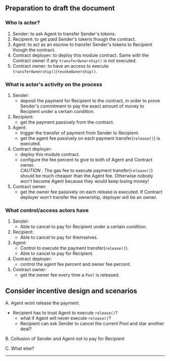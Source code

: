 ## Preparation to draft the document

### Who is actor?

1. Sender: to ask Agent to transfer Sender's tokens.
2. Recipient: to get paid Sender's tokens though the contract.
3. Agent: to act as an escrow to transfer Sender's tokens to Recipient though the contract.
4. Contract deployer: to deploy this module contract. Same with the Contract owner if any `transferOwnership()` is not executed.
5. Contract owner: to have an access to execute `transferOwnership()`/`revokeOwnership()`. 

### What is actor's activity on the process

1. Sender:   
    - deposit the payment for Recipient to the contract, in order to prove Sender's commitment to pay the exact amount of money to Recipient under a certain condition.
2. Recipient:   
    - get the payment passively from the contract.
3. Agent:   
    - trigger the transfer of payment from Sender to Recipient.
    - get the agent fee passively on each payment transfer(`release()`) is executed.
4. Contract deployer:   
    - deploy this module contract.
    - configure the fee percent to give to both of Agent and Contract owner.   
    *CAUTION* : The gas fee to execute payment transfer(`release()`) should be much cheaper than the Agent fee. Otherwise nobody won't become Agent because they would keep losing money!
5. Contract owner:
   - get the owner fee passively on each release is executed. If Contract deployer won't transfer the ownership, deployer will be an owner.

### What control/access actors have

1. Sender:
    - Able to cancel to pay for Recipient under a certain condition.
2. Recipient:   
    - Able to cancel to pay for themselves.
3. Agent:    
    - Control to execute the payment transfer(`release()`).
    - Able to cancel to pay for Recipient.
4. Contract deployer:   
    - control the agent fee percent and owner fee percent.
5. Contract owner:   
    - get the owner fee every time a `Pool` is released.


## Consider incentive design and scenarios

A. Agent wont release the payment.
- Recipient has to trust Agent to execute `release()`?
    - what if Agent will never execute `release()`?
    - Recipient can ask Sender to cancel the current Pool and star another deal?

B. Collusion of Sender and Agent not to pay for Recipient

C. What else?

------

<!-- 
## About
> one line description ← What issue does this module solve?

TBD

## Features

> style: dot bullet, content: (only) Who can do What
> Checking point: The key to work the protocol successfully is balancing each actor's power and incentive, because basically all protocol design should be a cooperative game. If not, we should fix it.

TBD

- ContractOwner creates a vesting schedule for a specific Beneficiary’s wallet address.
- Both ContractOwner and Beneficiary can release the token being vested, and transfer it to Beneficiary wallet.
- ContractOwner can revoke an existing vesting schedule.

Caution: Contract doesn't support native token such as Ether on Ethereum network.

## Use case

TBD

- As a token-sales manager of your project token:
    - This module handles token vesting schedule and token releasing for each stake-holder(e.g. investor).
    - Your project token would be bought by investors over an ico/public sale/seed phase over a period of time that is pre-calculated.

## Sample dApp
- github repo URL

---
## Review report
- [Norika's report](https://github.com/suricata3838/bunzz-Vesting-module)
-->